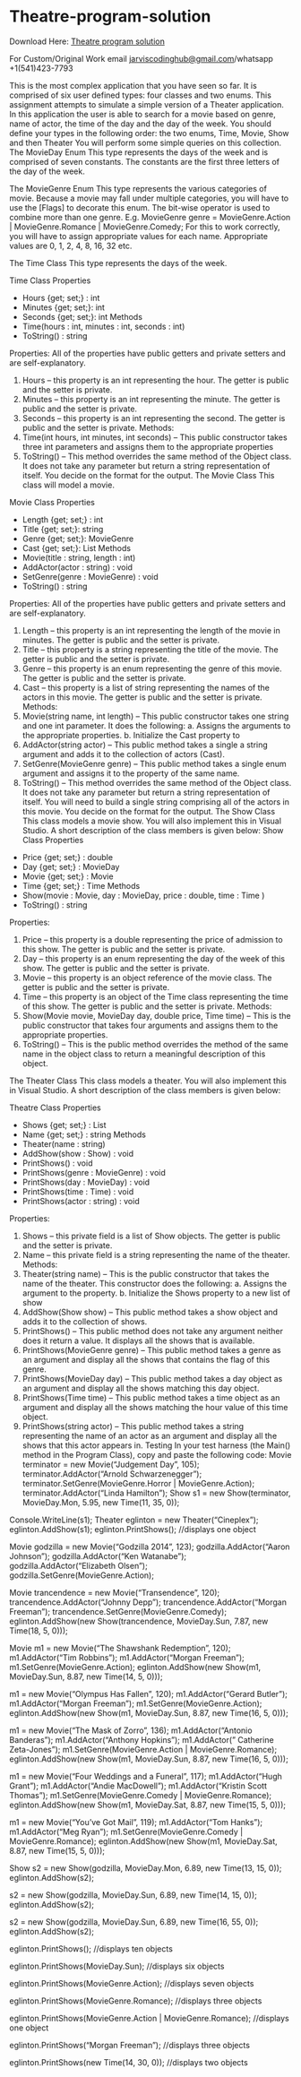 # Theatre-program-solution

Download Here: [Theatre program solution](https://jarviscodinghub.com/assignment/theatre-program-solution/)

For Custom/Original Work email jarviscodinghub@gmail.com/whatsapp +1(541)423-7793

This is the most complex application that you have seen so far. It is comprised of six user defined types: four classes and two enums. This assignment attempts to simulate a simple version of a Theater application. In this application the user is able to search for a movie based on genre, name of actor, the time of the day and the day of the week.
You should define your types in the following order: the two enums, Time, Movie, Show and then Theater You will perform some simple queries on this collection.
The MovieDay Enum
This type represents the days of the week and is comprised of seven constants. The constants are the first three letters of the day of the week.

The MovieGenre Enum
This type represents the various categories of movie. Because a movie may fall under multiple categories, you will have to use the [Flags] to decorate this enum.
The bit-wise operator is used to combine more than one genre. E.g. MovieGenre genre = MovieGenre.Action | MovieGenre.Romance | MovieGenre.Comedy;
For this to work correctly, you will have to assign appropriate values for each name. Appropriate values are 0, 1, 2, 4, 8, 16, 32 etc.

The Time Class
This type represents the days of the week.

Time
Class
Properties
+ Hours {get; set;} : int
+ Minutes {get; set;}: int
+ Seconds {get; set;}: int
Methods
+ Time(hours : int, minutes : int, seconds : int)
+ ToString() : string

Properties:
All of the properties have public getters and private setters and are self-explanatory.
1. Hours – this property is an int representing the hour. The getter is public and the setter is private.
2. Minutes – this property is an int representing the minute. The getter is public and the setter is private.
3. Seconds – this property is an int representing the second. The getter is public and the setter is private.
Methods:
1. Time(int hours, int minutes, int seconds) – This public constructor takes three int parameters and assigns them to the appropriate properties
2. ToString() – This method overrides the same method of the Object class. It does not take any parameter but return a string representation of itself. You decide on the format for the output.
The Movie Class
This class will model a movie.

Movie
Class
Properties
+ Length {get; set;} : int
+ Title {get; set;}: string
+ Genre {get; set;}: MovieGenre
+ Cast {get; set;}: List
Methods
+ Movie(title : string, length : int)
+ AddActor(actor : string) : void
+ SetGenre(genre : MovieGenre) : void
+ ToString() : string

Properties:
All of the properties have public getters and private setters and are self-explanatory.
1. Length – this property is an int representing the length of the movie in minutes. The getter is public and the setter is private.
2. Title – this property is a string representing the title of the movie. The getter is public and the setter is private.
3. Genre – this property is an enum representing the genre of this movie. The getter is public and the setter is private.
4. Cast – this property is a list of string representing the names of the actors in this movie. The getter is public and the setter is private.
Methods:
1. Movie(string name, int length) – This public constructor takes one string and one int parameter. It does the following:
a. Assigns the arguments to the appropriate properties.
b. Initialize the Cast property to
2. AddActor(string actor) – This public method takes a single a string argument and adds it to the collection of actors (Cast).
3. SetGenre(MovieGenre genre) – This public method takes a single enum argument and assigns it to the property of the same name.
4. ToString() – This method overrides the same method of the Object class. It does not take any parameter but return a string representation of itself. You will need to build a single string comprising all of the actors in this movie. You decide on the format for the output.
The Show Class
This class models a movie show. You will also implement this in Visual Studio. A short description of the class members is given below:
Show
Class
Properties
+ Price {get; set;} : double
+ Day {get; set;} : MovieDay
+ Movie {get; set;} : Movie
+ Time {get; set;} : Time
Methods
+ Show(movie : Movie, day : MovieDay, price : double, time : Time )
+ ToString() : string

Properties:
1. Price – this property is a double representing the price of admission to this show. The getter is public and the setter is private.
2. Day – this property is an enum representing the day of the week of this show. The getter is public and the setter is private.
3. Movie – this property is an object reference of the movie class. The getter is public and the setter is private.
4. Time – this property is an object of the Time class representing the time of this show. The getter is public and the setter is private.
Methods:
1. Show(Movie movie, MovieDay day, double price, Time time) – This is the public constructor that takes four arguments and assigns them to the appropriate properties.
2. ToString() – This is the public method overrides the method of the same name in the object class to return a meaningful description of this object.

The Theater Class
This class models a theater. You will also implement this in Visual Studio. A short description of the class members is given below:

Theatre
Class
Properties
+ Shows {get; set;} : List
+ Name {get; set;} : string
Methods
+ Theater(name : string)
+ AddShow(show : Show) : void
+ PrintShows() : void
+ PrintShows(genre : MovieGenre) : void
+ PrintShows(day : MovieDay) : void
+ PrintShows(time : Time) : void
+ PrintShows(actor : string) : void

Properties:
1. Shows – this private field is a list of Show objects. The getter is public and the setter is private.
2. Name – this private field is a string representing the name of the theater.
Methods:
1. Theater(string name) – This is the public constructor that takes the name of the theater. This constructor does the following:
a. Assigns the argument to the property.
b. Initialize the Shows property to a new list of show
2. AddShow(Show show) – This public method takes a show object and adds it to the collection of shows.
3. PrintShows() – This public method does not take any argument neither does it return a value. It displays all the shows that is available.
4. PrintShows(MovieGenre genre) – This public method takes a genre as an argument and display all the shows that contains the flag of this genre.
5. PrintShows(MovieDay day) – This public method takes a day object as an argument and display all the shows matching this day object.
6. PrintShows(Time time) – This public method takes a time object as an argument and display all the shows matching the hour value of this time object.
7. PrintShows(string actor) – This public method takes a string representing the name of an actor as an argument and display all the shows that this actor appears in.
Testing
In your test harness (the Main() method in the Program Class), copy and paste the following code:
Movie terminator = new Movie(“Judgement Day”, 105);
terminator.AddActor(“Arnold Schwarzenegger”);
terminator.SetGenre(MovieGenre.Horror | MovieGenre.Action);
terminator.AddActor(“Linda Hamilton”);
Show s1 = new Show(terminator, MovieDay.Mon, 5.95, new Time(11, 35, 0));

Console.WriteLine(s1);
Theater eglinton = new Theater(“Cineplex”);
eglinton.AddShow(s1);
eglinton.PrintShows(); //displays one object

Movie godzilla = new Movie(“Godzilla 2014”, 123);
godzilla.AddActor(“Aaron Johnson”);
godzilla.AddActor(“Ken Watanabe”);
godzilla.AddActor(“Elizabeth Olsen”);
godzilla.SetGenre(MovieGenre.Action);

Movie trancendence = new Movie(“Transendence”, 120);
trancendence.AddActor(“Johnny Depp”);
trancendence.AddActor(“Morgan Freeman”);
trancendence.SetGenre(MovieGenre.Comedy);
eglinton.AddShow(new Show(trancendence, MovieDay.Sun, 7.87, new Time(18, 5, 0)));

Movie m1 = new Movie(“The Shawshank Redemption”, 120);
m1.AddActor(“Tim Robbins”);
m1.AddActor(“Morgan Freeman”);
m1.SetGenre(MovieGenre.Action);
eglinton.AddShow(new Show(m1, MovieDay.Sun, 8.87, new Time(14, 5, 0)));

m1 = new Movie(“Olympus Has Fallen”, 120);
m1.AddActor(“Gerard Butler”);
m1.AddActor(“Morgan Freeman”);
m1.SetGenre(MovieGenre.Action);
eglinton.AddShow(new Show(m1, MovieDay.Sun, 8.87, new Time(16, 5, 0)));

m1 = new Movie(“The Mask of Zorro”, 136);
m1.AddActor(“Antonio Banderas”);
m1.AddActor(“Anthony Hopkins”);
m1.AddActor(” Catherine Zeta-Jones”);
m1.SetGenre(MovieGenre.Action | MovieGenre.Romance);
eglinton.AddShow(new Show(m1, MovieDay.Sun, 8.87, new Time(16, 5, 0)));

m1 = new Movie(“Four Weddings and a Funeral”, 117);
m1.AddActor(“Hugh Grant”);
m1.AddActor(“Andie MacDowell”);
m1.AddActor(“Kristin Scott Thomas”);
m1.SetGenre(MovieGenre.Comedy | MovieGenre.Romance);
eglinton.AddShow(new Show(m1, MovieDay.Sat, 8.87, new Time(15, 5, 0)));

m1 = new Movie(“You’ve Got Mail”, 119);
m1.AddActor(“Tom Hanks”);
m1.AddActor(“Meg Ryan”);
m1.SetGenre(MovieGenre.Comedy | MovieGenre.Romance);
eglinton.AddShow(new Show(m1, MovieDay.Sat, 8.87, new Time(15, 5, 0)));

Show s2 = new Show(godzilla, MovieDay.Mon, 6.89, new Time(13, 15, 0));
eglinton.AddShow(s2);

s2 = new Show(godzilla, MovieDay.Sun, 6.89, new Time(14, 15, 0));
eglinton.AddShow(s2);

s2 = new Show(godzilla, MovieDay.Sun, 6.89, new Time(16, 55, 0));
eglinton.AddShow(s2);

eglinton.PrintShows(); //displays ten objects

eglinton.PrintShows(MovieDay.Sun); //displays six objects

eglinton.PrintShows(MovieGenre.Action); //displays seven objects

eglinton.PrintShows(MovieGenre.Romance); //displays three objects

eglinton.PrintShows(MovieGenre.Action | MovieGenre.Romance); //displays one object

eglinton.PrintShows(“Morgan Freeman”); //displays three objects

eglinton.PrintShows(new Time(14, 30, 0)); //displays two objects
